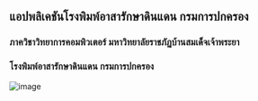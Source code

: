 ## แอปพลิเคชันโรงพิมพ์อาสารักษาดินแดน กรมการปกครอง
### ภาควิชาวิทยาการคอมพิวเตอร์ มหาวิทยาลัยราชภัฏบ้านสมเด็จเจ้าพระยา
### โรงพิมพ์อาสารักษาดินแดน กรมการปกครอง

![image](https://imgur.com/iz3nSLH.jpg)
